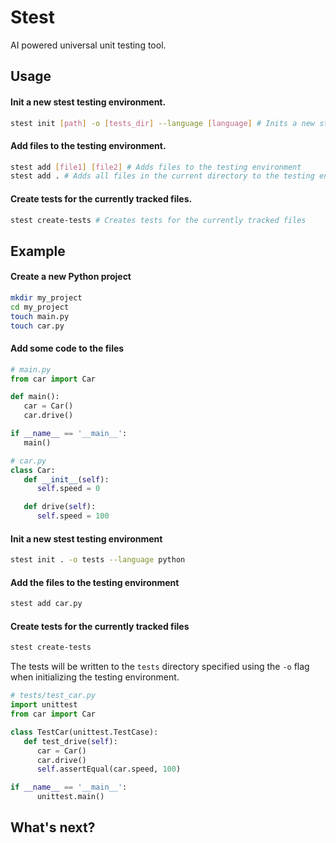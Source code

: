 # Stest

AI powered universal unit testing tool.

## Usage

#### Init a new __stest__ testing environment.

```bash
stest init [path] -o [tests_dir] --language [language] # Inits a new stest testing environment
```

#### Add files to the testing environment.

```bash
stest add [file1] [file2] # Adds files to the testing environment
stest add . # Adds all files in the current directory to the testing environment
```

#### Create tests for the currently tracked files.
```bash
stest create-tests # Creates tests for the currently tracked files
```

## Example

#### Create a new Python project

```bash
mkdir my_project
cd my_project
touch main.py
touch car.py
```

#### Add some code to the files

```python
# main.py
from car import Car

def main():
   car = Car()
   car.drive()

if __name__ == '__main__':
   main()
```


```python
# car.py
class Car:
   def __init__(self):
      self.speed = 0

   def drive(self):
      self.speed = 100
```

#### Init a new stest testing environment

```bash
stest init . -o tests --language python
```

#### Add the files to the testing environment

```bash
stest add car.py
```

#### Create tests for the currently tracked files

```bash
stest create-tests
```

The tests will be written to the `tests`  directory specified using the `-o` flag when initializing the testing environment.

```python
# tests/test_car.py
import unittest
from car import Car

class TestCar(unittest.TestCase):
   def test_drive(self):
      car = Car()
      car.drive()
      self.assertEqual(car.speed, 100)

if __name__ == '__main__':
      unittest.main()
```

## What's next?